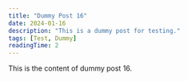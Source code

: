 ```yaml
---
title: "Dummy Post 16"
date: 2024-01-16
description: "This is a dummy post for testing."
tags: [Test, Dummy]
readingTime: 2
---
```


This is the content of dummy post 16. 